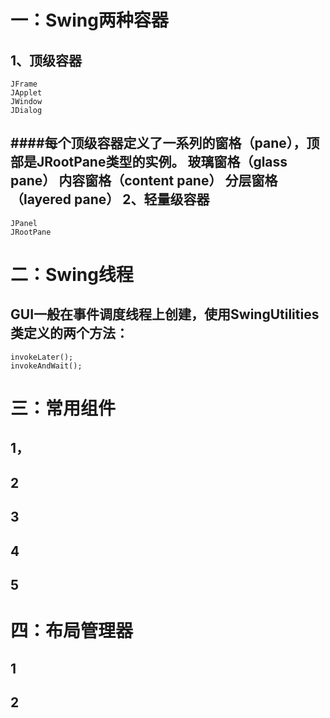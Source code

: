 一：Swing两种容器
============
1、顶级容器
----------
	JFrame
	JApplet
	JWindow
	JDialog
####每个顶级容器定义了一系列的窗格（pane），顶部是JRootPane类型的实例。
	玻璃窗格（glass pane）
	内容窗格（content pane）
	分层窗格（layered pane）
2、轻量级容器
-----------
	JPanel
	JRootPane
二：Swing线程
==========
GUI一般在事件调度线程上创建，使用SwingUtilities类定义的两个方法：
------
	invokeLater();
	invokeAndWait();
三：常用组件
============
1，
-------
2
--------
3
---------
4
----------
5
----------
四：布局管理器
============
1
-----------
2
------------
	